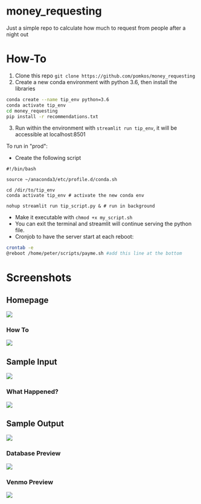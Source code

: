 # money_requesting
Just a simple repo to calculate how much to request from people after a night out

# How-To

1. Clone this repo `git clone https://github.com/pomkos/money_requesting`
2. Create a new conda environment with python 3.6, then install the libraries
  ```bash
  conda create --name tip_env python=3.6
  conda activate tip_env
  cd money_requesting
  pip install -r recommendations.txt
  ```
3. Run within the environment with `streamlit run tip_env`, it will be accessible at localhost:8501

To run in "prod":

* Create the following script
```
#!/bin/bash

source ~/anaconda3/etc/profile.d/conda.sh

cd /dir/to/tip_env
conda activate tip_env # activate the new conda env

nohup streamlit run tip_script.py & # run in background
```
* Make it executable with `chmod +x my_script.sh`
* You can exit the terminal and streamlit will continue serving the python file. 
* Cronjob to have the server start at each reboot:
```bash
crontab -e
@reboot /home/peter/scripts/payme.sh #add this line at the bottom
```

# Screenshots

## Homepage
![](images/initial_page.png?raw=true)

### How To
![](images/how_to.png?raw=true)

## Sample Input
![](images/sample_input.png?raw=true)

### What Happened?
![](images/what_happened.png?raw=true)

## Sample Output
![](images/sample_output.png?raw=true)

### Database Preview
![](images/database.png?raw=true)

### Venmo Preview
![](images/venmo.png?raw=true)
